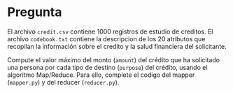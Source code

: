 Pregunta
=============================================================================

El archivo `credit.csv` contiene 1000 registros de estudio de creditos. El 
archivo `codebook.txt` contiene la descripcion de los 20 atributos que 
recopilan la información sobre el credito y la salud financiera del 
solicitante. 

Compute el valor máximo del monto (`amount`) del crédito que ha solicitado 
una persona por cada tipo de destino (`purpose`) del crédito, usando el 
algoritmo Map/Reduce. Para ello, complete el codigo del mapper (`mapper.py`) 
y del reducer (`reducer.py`).
